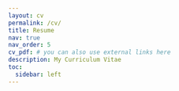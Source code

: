 ```yaml
---
layout: cv
permalink: /cv/
title: Resume 
nav: true
nav_order: 5
cv_pdf: # you can also use external links here
description: My Curriculum Vitae
toc:
  sidebar: left
---
```

